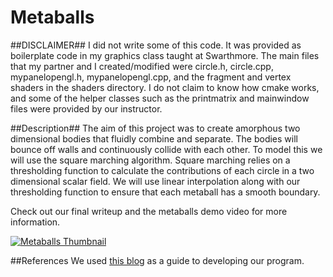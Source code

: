 # Metaballs

##DISCLAIMER##
I did not write some of this code. It was provided as boilerplate code in my graphics class taught at Swarthmore. The main files that
my partner and I created/modified were circle.h, circle.cpp, mypanelopengl.h, mypanelopengl.cpp, and the fragment and vertex shaders in the shaders directory. I do 
not claim to know how cmake works, and some of the helper classes such as the printmatrix and mainwindow files were provided by our instructor. 

##Description##
The aim of this project was to create amorphous two dimensional bodies that fluidly combine and separate. The bodies will bounce off walls and continuously collide with each other. To model this we will use the square marching algorithm. Square marching relies on a thresholding function to calculate the contributions of each circle in a two dimensional scalar field. We will use linear interpolation along with our thresholding function to ensure that each metaball has a smooth boundary.

Check out our final writeup and the metaballs demo video for more information. 

[![Metaballs Thumbnail](https://img.youtube.com/vi/9YuR5wZ8RPI/0.jpg)](https://www.youtube.com/watch?v=9YuR5wZ8RPI)

##References
We used [this blog]( http://jamie-wong.com/2014/08/19/metaballs-and-marching-squares/) as a guide to developing our program. 

